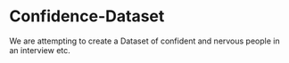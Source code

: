 # Confidence-Dataset

We are attempting to create a Dataset of confident and nervous people in an interview etc.

